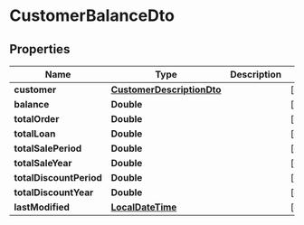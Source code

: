 
# CustomerBalanceDto

## Properties
Name | Type | Description | Notes
------------ | ------------- | ------------- | -------------
**customer** | [**CustomerDescriptionDto**](CustomerDescriptionDto.md) |  |  [optional]
**balance** | **Double** |  |  [optional]
**totalOrder** | **Double** |  |  [optional]
**totalLoan** | **Double** |  |  [optional]
**totalSalePeriod** | **Double** |  |  [optional]
**totalSaleYear** | **Double** |  |  [optional]
**totalDiscountPeriod** | **Double** |  |  [optional]
**totalDiscountYear** | **Double** |  |  [optional]
**lastModified** | [**LocalDateTime**](LocalDateTime.md) |  |  [optional]



